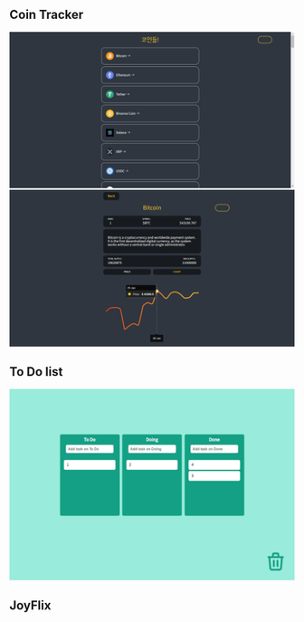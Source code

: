 ## Coin Tracker
![Coin_Home](./public/coinhome.png)
![Coin_Chart](./public/coinchart.png)

## To Do list
![to_do_list](./public/todolist.png)

## JoyFlix
